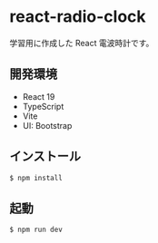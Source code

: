 # react-radio-clock

学習用に作成した React 電波時計です。

## 開発環境

- React 19
- TypeScript
- Vite
- UI: Bootstrap

## インストール

```bash
$ npm install
```

## 起動

```bash
$ npm run dev
```

